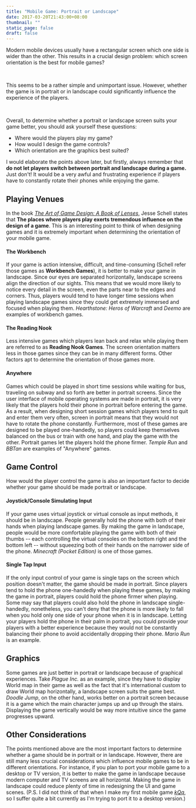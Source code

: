 ```yaml
---
title: "Mobile Game: Portrait or Landscape"
date: 2017-03-20T21:43:00+08:00
thumbnail: ""
static_page: false
draft: false
---
```

Modern mobile devices usually have a rectangular screen which one side is wider than the other. This results in a crucial design problem: which screen orientation is the best for mobile games?

<br />

This seems to be a rather simple and unimportant issue. However, whether the game is in portrait or in landscape could significantly influence the experience of the players.

<br />

Overall, to determine whether a portrait or landscape screen suits your game better, you should ask yourself these questions:

* Where would the players play my game?
* How would I design the game controls?
* Which orientation are the graphics best suited?

I would elaborate the points above later, but firstly, always remember that **do not let players switch between portrait and landscape during a game.** Just don't! It would be a very awful and frustrating experience if players have to constantly rotate their phones while enjoying the game.

## Playing Venues
In the book *[The Art of Game Design: A Book of Lenses](https://www.amazon.com/Art-Game-Design-Book-Lenses/dp/0123694965)*, Jesse Schell states that **The places where players play exerts tremendous influence on the design of a game**. This is an interesting point to think of when designing games and it is extremely important when determining the orientation of your mobile game.

#### The Workbench
If your game is action intensive, difficult, and time-consuming (Schell refer those games as **Workbench Games**), it is better to make your game in landscape. Since our eyes are separated horizontally, landscape screens align the direction of our sights. This means that we would more likely to notice every detail in the screen, even the parts near to the edges and corners. Thus, players would tend to have longer time sessions when playing landscape games since they could get extremely immersed and focused when playing them. *Hearthstone: Heros of Warcraft* and *Deemo* are examples of workbench games.

#### The Reading Nook
Less intensive games which players lean back and relax while playing them are referred to as **Reading Nook Games**. The screen orientation matters less in those games since they can be in many different forms. Other factors apt to determine the orientation of those games more. 

#### Anywhere
Games which could be played in short time sessions while waiting for bus, traveling on subway and so forth are better in portrait screens. Since the user interface of mobile operating systems are made in portrait, it is very likely that the players hold their phone in portrait before entering the game. As a result, when designing short session games which players tend to quit and enter them very often, screen in portrait means that they would not have to rotate the phone constantly. Furthermore, most of these games are designed to be played one-handedly, so players could keep themselves balanced on the bus or train with one hand, and play the game with the other. Portrait games let the players hold the phone firmer. *Temple Run* and *BBTan* are examples of "Anywhere" games.

## Game Control
How would the player control the game is also an important factor to decide whether your game should be made portrait or landscape.

#### Joystick/Console Simulating Input
If your game uses virtual joystick or virtual console as input methods, it should be in landscape. People generally hold the phone with both of their hands when playing landscape games. By making the game in landscape, people would be more comfortable playing the game with both of their thumbs -- each controlling the virtual consoles on the bottom right and the bottom left -- without squeezing both of their hands on the narrower side of the phone. *Minecraft (Pocket Edition)* is one of those games.

#### Single Tap Input
If the only input control of your game is single taps on the screen which position doesn't matter, the game should be made in portrait. Since players tend to hold the phone one-handedly when playing these games, by making the game in portrait, players could hold the phone firmer when playing. Some may say that players could also hold the phone in landscape single-handedly, nonetheless, you can't deny that the phone is more likely to fall when you hold only one side of your phone when it is in landscape. Letting your players hold the phone in their palm in portrait, you could provide your players with a better experience because they would not be constantly balancing their phone to avoid accidentally dropping their phone. *Mario Run* is an example.

## Graphics
Some games are just better in portrait or landscape because of graphical experiences. Take *Plague Inc.* as an example, since they have to display World map in their game as well as the fact that it's international custom to draw World map horizontally, a landscape screen suits the game best. *Doodle Jump*, on the other hand, works better on a portrait screen because it is a game which the main character jumps up and up through the stairs. Displaying the game vertically would be way more intuitive since the game progresses upward.

## Other Considerations
The points mentioned above are the most important factors to determine whether a game should be in portrait or in landscape. However, there are still many less crucial considerations which influence mobile games to be in different orientations. For instance, if you plan to port your mobile game to a desktop or TV version, it is better to make the game in landscape because modern computer and TV screens are all horizontal. Making the game in landscape could reduce plenty of time in redesigning the UI and game scenes. (P.S. I did not think of that when I make my first mobile game *[kQq](/kqq)*, so I suffer quite a bit currently as I'm trying to port it to a desktop version.)